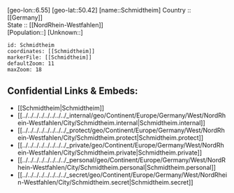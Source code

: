 ﻿---
location: [50.42,6.55] 
mapzoom: [7,12] 
mapmarker: city 
type: City
tags:
- geo/City


SpocWebEntityId: 34047
isDeleted: false
confidential: public

---
[geo-lon::6.55] 
[geo-lat::50.42] 
[name::Schmidtheim] 
Country :: [[Germany]]  
State :: [[NordRhein-Westfahlen]]  
[Population::] 
[Unknown::] 


```leaflet
id: Schmidtheim
coordinates: [[Schmidtheim]] 
markerFile: [[Schmidtheim]] 
defaultZoom: 11 
maxZoom: 18
```


## Confidential Links & Embeds: 
- [[Schmidtheim|Schmidtheim]]  
- [[../../../../../../../../_internal/geo/Continent/Europe/Germany/West/NordRhein-Westfahlen/City/Schmidtheim.internal|Schmidtheim.internal]] 
- [[../../../../../../../../_protect/geo/Continent/Europe/Germany/West/NordRhein-Westfahlen/City/Schmidtheim.protect|Schmidtheim.protect]] 
- [[../../../../../../../../_private/geo/Continent/Europe/Germany/West/NordRhein-Westfahlen/City/Schmidtheim.private|Schmidtheim.private]] 
- [[../../../../../../../../_personal/geo/Continent/Europe/Germany/West/NordRhein-Westfahlen/City/Schmidtheim.personal|Schmidtheim.personal]] 
- [[../../../../../../../../_secret/geo/Continent/Europe/Germany/West/NordRhein-Westfahlen/City/Schmidtheim.secret|Schmidtheim.secret]] 

